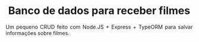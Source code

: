 <h1 align="center">Banco de dados para receber filmes</h1>

<p align="justify">Um pequeno CRUD feito com Node.JS + Express + TypeORM para salvar informações sobre filmes.</p>
